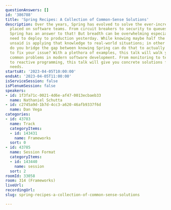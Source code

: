 ```yaml
---
questionAnswers: []
id: '386788'
title: 'Spring Recipes: A Collection of Common-Sense Solutions'
description: Over the years, Spring has evolved to solve the ever-increasing demands
  placed on software teams. From circuit breakers to security to queues to Kubernetes,
  Spring has an answer to that! But breadth can be overwhelming especially when you
  need to deploy to production yesterday. While knowing maybe half the battle, left
  unsaid is applying that knowledge to real-world situations; in other words, how
  do you bridge the gap between knowing Spring can do that to actually using Spring
  to fix your issue? With a plethora of examples, this talk will walk you through
  common problems in modern software development. From monitoring to testing to messaging
  to reactive programming, this talk will give you concrete solutions for your day-to-day
  needs.
startsAt: '2023-04-05T10:00:00'
endsAt: '2023-04-05T11:00:00'
isServiceSession: false
isPlenumSession: false
speakers:
- id: 1f3fa71c-0021-4d6e-af47-0013ecbaeb33
  name: Nathaniel Schutta
- id: c2745a9d-1b7d-4cc3-a620-46afb9337f6d
  name: Dan Vega
categories:
- id: 43783
  name: Track
  categoryItems:
  - id: 143431
    name: Frameworks
  sort: 0
- id: 43785
  name: Session Format
  categoryItems:
  - id: 143440
    name: session
  sort: 2
roomId: 33058
room: 314 (Frameworks)
liveUrl: 
recordingUrl: 
slug: spring-recipes-a-collection-of-common-sense-solutions

---
```

